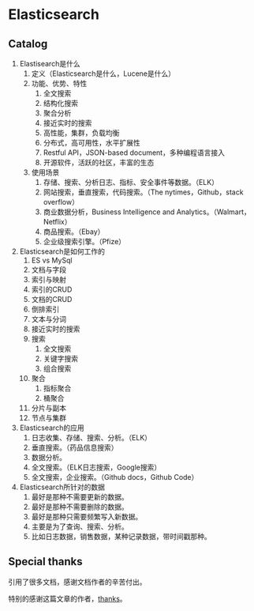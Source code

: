 # Elasticsearch

## Catalog
1. Elastisearch是什么
    1. 定义（Elasticsearch是什么，Lucene是什么）
    2. 功能、优势、特性
        1. 全文搜索
        2. 结构化搜索
        3. 聚合分析
        4. 接近实时的搜索
        5. 高性能，集群，负载均衡
        6. 分布式，高可用性，水平扩展性
        7. Restful API，JSON-based document，多种编程语言接入
        8. 开源软件，活跃的社区，丰富的生态
    3. 使用场景
        1. 存储、搜索、分析日志、指标、安全事件等数据。（ELK）
        2. 网站搜索，垂直搜索，代码搜索。（The nytimes，Github，stack overflow）
        3. 商业数据分析，Business Intelligence and Analytics。（Walmart，Netflix）
        4. 商品搜索。（Ebay）
        5. 企业级搜索引擎。（Pfize） 
2. Elasticsearch是如何工作的
    1. ES vs MySql
    2. 文档与字段
    3. 索引与映射
    4. 索引的CRUD
    5. 文档的CRUD
    6. 倒排索引
    7. 文本与分词
    8. 接近实时的搜索
    9. 搜索
        1. 全文搜索
        2. 关键字搜索
        3. 组合搜索
    10. 聚合
        1. 指标聚合
        2. 桶聚合
    11. 分片与副本
    12. 节点与集群
3. Elasticsearch的应用
    1. 日志收集、存储、搜索、分析。（ELK）
    2. 垂直搜索。（药品信息搜索）
    3. 数据分析。
    4. 全文搜索。（ELK日志搜索，Google搜索）
    5. 全文搜索，企业搜索。（Github docs，Github Code）
4. Elasticsearch所针对的数据
    1. 最好是那种不需要更新的数据。
    2. 最好是那种不需要删除的数据。
    3. 最好是那种只需要频繁写入新数据。
    4. 主要是为了查询、搜索、分析。
    5. 比如日志数据，销售数据，某种记录数据，带时间戳那种。

## Special thanks
引用了很多文档，感谢文档作者的辛苦付出。

特别的感谢这篇文章的作者，[thanks](https://www.cnblogs.com/buchizicai/p/17093719.html)。